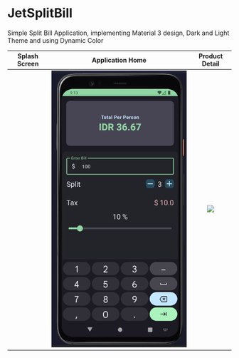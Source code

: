 # JetSplitBill

Simple Split Bill Application, implementing Material 3 design, Dark and Light Theme and using Dynamic Color

|             Splash Screen            |             Application Home              |           Product Detail            |
| :----------------------------------: | :---------------------------------------: | :----------------------------------:|
| ![]() | ![](https://github.com/Aldikitta/JetSplitBill/blob/master/Dynamic%20Color%20%2B%20Dark%20Theme.png) | ![](snapshots/shopping-product.png) |
